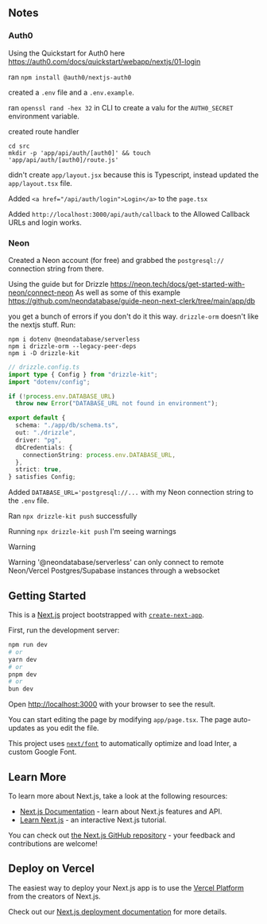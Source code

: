 ## Notes

### Auth0

Using the Quickstart for Auth0 here
https://auth0.com/docs/quickstart/webapp/nextjs/01-login

ran `npm install @auth0/nextjs-auth0`

created a `.env` file and a `.env.example`.

ran `openssl rand -hex 32` in CLI to create a valu for the `AUTH0_SECRET` environment variable.

created route handler
```
cd src
mkdir -p 'app/api/auth/[auth0]' && touch 'app/api/auth/[auth0]/route.js'
```

didn't create `app/layout.jsx` because this is Typescript, instead updated the `app/layout.tsx` file.

Added `<a href="/api/auth/login">Login</a>` to the `page.tsx`

Added `http://localhost:3000/api/auth/callback` to the Allowed Callback URLs and login works.

### Neon

Created a Neon account (for free) and grabbed the `postgresql://` connection string from there.

Using the guide but for Drizzle
https://neon.tech/docs/get-started-with-neon/connect-neon
As well as some of this example
https://github.com/neondatabase/guide-neon-next-clerk/tree/main/app/db

you get a bunch of errors if you don't do it this way. `drizzle-orm` doesn't like the nextjs stuff.
Run:
```shell
npm i dotenv @neondatabase/serverless
npm i drizzle-orm --legacy-peer-deps
npm i -D drizzle-kit
```

```typescript
// drizzle.config.ts
import type { Config } from "drizzle-kit";
import "dotenv/config";

if (!process.env.DATABASE_URL)
  throw new Error("DATABASE_URL not found in environment");

export default {
  schema: "./app/db/schema.ts",
  out: "./drizzle",
  driver: "pg",
  dbCredentials: {
    connectionString: process.env.DATABASE_URL,
  },
  strict: true,
} satisfies Config;
```

Added `DATABASE_URL='postgresql://...` with my Neon connection string to the `.env` file.

Ran `npx drizzle-kit push` successfully

Running `npx drizzle-kit push` I'm seeing warnings
> [!WARNING]
> Warning '@neondatabase/serverless' can only connect to remote Neon/Vercel Postgres/Supabase instances through a websocket

## Getting Started

This is a [Next.js](https://nextjs.org/) project bootstrapped with [`create-next-app`](https://github.com/vercel/next.js/tree/canary/packages/create-next-app).

First, run the development server:

```bash
npm run dev
# or
yarn dev
# or
pnpm dev
# or
bun dev
```

Open [http://localhost:3000](http://localhost:3000) with your browser to see the result.

You can start editing the page by modifying `app/page.tsx`. The page auto-updates as you edit the file.

This project uses [`next/font`](https://nextjs.org/docs/basic-features/font-optimization) to automatically optimize and load Inter, a custom Google Font.

## Learn More

To learn more about Next.js, take a look at the following resources:

- [Next.js Documentation](https://nextjs.org/docs) - learn about Next.js features and API.
- [Learn Next.js](https://nextjs.org/learn) - an interactive Next.js tutorial.

You can check out [the Next.js GitHub repository](https://github.com/vercel/next.js/) - your feedback and contributions are welcome!

## Deploy on Vercel

The easiest way to deploy your Next.js app is to use the [Vercel Platform](https://vercel.com/new?utm_medium=default-template&filter=next.js&utm_source=create-next-app&utm_campaign=create-next-app-readme) from the creators of Next.js.

Check out our [Next.js deployment documentation](https://nextjs.org/docs/deployment) for more details.
